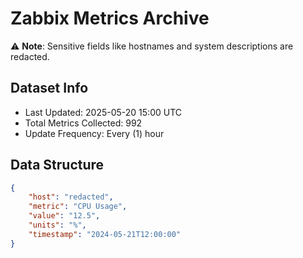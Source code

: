 # Zabbix Metrics Archive

⚠️ **Note**: Sensitive fields like hostnames and system descriptions are redacted.

## Dataset Info
- Last Updated: 2025-05-20 15:00 UTC
- Total Metrics Collected: 992
- Update Frequency: Every (1) hour

## Data Structure
```json
{
    "host": "redacted",
    "metric": "CPU Usage",
    "value": "12.5",
    "units": "%",
    "timestamp": "2024-05-21T12:00:00"
}
```
